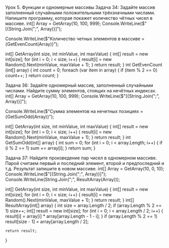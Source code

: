 Урок 5. Функции и одномерные массивы
Задача 34: Задайте массив заполненный случайными положительными трёхзначными числами. Напишите программу, которая покажет количество чётных чисел в массиве.
int[] Array = GetArray(10, 100, 999);
Console.WriteLine($"[{String.Join(";", Array)}]");

Console.WriteLine($"Количество четных элементов в массиве = {GetEvenCount(Array)}");

int[] GetArray(int size, int minValue, int maxValue)
{
    int[] result = new int[size];
    for (int i = 0; i < size; i++)
    {
        result[i] = new Random().Next(minValue, maxValue + 1);
    }
    return result;
}
int GetEvenCount (int[] array)
{
    int count = 0;
    foreach (var item in array)
    {
        if (item % 2 == 0) count++;
    }
    return count;
}

Задача 36: Задайте одномерный массив, заполненный случайными числами. Найдите сумму элементов, стоящих на нечётных индексах.
int[] Array = GetArray(10, 100, 999);
Console.WriteLine($"[{String.Join(";", Array)}]");

Console.WriteLine($"Сумма элементов на нечетных позициях = {GetSumOdd(Array)}");

int[] GetArray(int size, int minValue, int maxValue)
{
    int[] result = new int[size];
    for (int i = 0; i < size; i++)
    {
        result[i] = new Random().Next(minValue, maxValue + 1);
    }
    return result;
}
int GetSumOdd(int[] array)
{
    int sum = 0;
    for (int i = 0; i < array.Length; i++)
    {
        if (i % 2 == 1) sum += array[i];
    }
    return sum;
}

Задача 37: Найдите произведение пар чисел в одномерном массиве. Парой считаем первый и последний элемент, второй и предпоследний и т.д. Результат запишите в новом массиве.
int[] Array = GetArray(10, 0, 10);
Console.WriteLine($"[{String.Join(";", Array)}]");
Console.WriteLine(String.Join(";", ResultArray(Array)));

int[] GetArray(int size, int minValue, int maxValue)
{
    int[] result = new int[size];
    for (int i = 0; i < size; i++)
    {
        result[i] = new Random().Next(minValue, maxValue + 1);
    }
    return result;
}
int[] ResultArray(int[] array)
{
    int size = array.Length / 2;
    if (array.Length % 2 == 1) size++;
    int[] result = new int[size];
    for (int i = 0; i < array.Length / 2; i++)
    {
        result[i] = array[i] * array[array.Length - 1 - i];
    }
    if (array.Length % 2 == 1) result[size - 1] = array[array.Length / 2];

    return result;
}